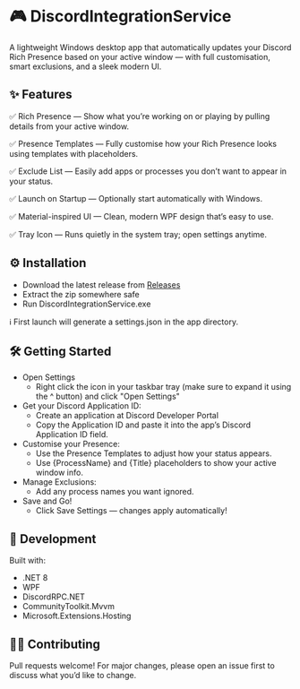 # 🎮 DiscordIntegrationService

A lightweight Windows desktop app that automatically updates your Discord Rich Presence based on your active window — with full customisation, smart exclusions, and a sleek modern UI.

## ✨ Features

✅ Rich Presence — Show what you’re working on or playing by pulling details from your active window.

✅ Presence Templates — Fully customise how your Rich Presence looks using templates with placeholders.

✅ Exclude List — Easily add apps or processes you don’t want to appear in your status.

✅ Launch on Startup — Optionally start automatically with Windows.

✅ Material-inspired UI — Clean, modern WPF design that’s easy to use.

✅ Tray Icon — Runs quietly in the system tray; open settings anytime.

## ⚙️ Installation

- Download the latest release from [Releases](https://github.com/aj-phillips/DiscordIntegrationService/releases)
- Extract the zip somewhere safe
- Run DiscordIntegrationService.exe

ℹ️ First launch will generate a settings.json in the app directory.

## 🛠️ Getting Started

- Open Settings
  - Right click the icon in your taskbar tray (make sure to expand it using the ^ button) and click "Open Settings"
- Get your Discord Application ID:
  - Create an application at Discord Developer Portal
  - Copy the Application ID and paste it into the app’s Discord Application ID field.
- Customise your Presence:
  - Use the Presence Templates to adjust how your status appears.
  - Use {ProcessName} and {Title} placeholders to show your active window info.
- Manage Exclusions:
  - Add any process names you want ignored.
- Save and Go!
  - Click Save Settings — changes apply automatically!

## 🚀 Development

Built with:
- .NET 8
- WPF
- DiscordRPC.NET
- CommunityToolkit.Mvvm
- Microsoft.Extensions.Hosting

## 🧑‍💻 Contributing

Pull requests welcome!
For major changes, please open an issue first to discuss what you’d like to change.
